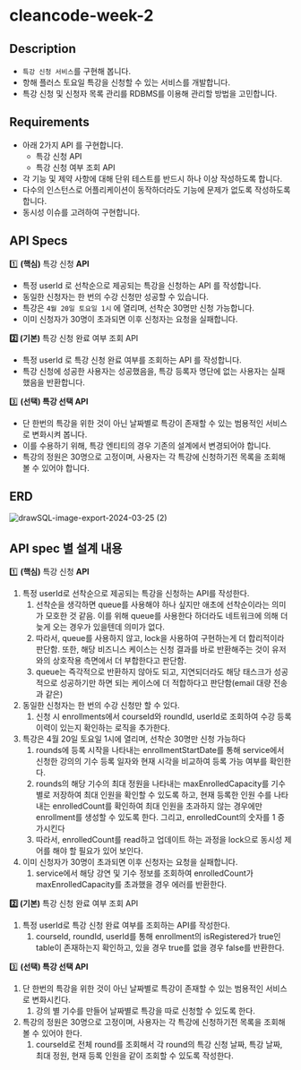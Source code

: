 # cleancode-week-2


## Description

- `특강 신청 서비스`를 구현해 봅니다.
- 항해 플러스 토요일 특강을 신청할 수 있는 서비스를 개발합니다.
- 특강 신청 및 신청자 목록 관리를 RDBMS를 이용해 관리할 방법을 고민합니다.

## Requirements

- 아래 2가지 API 를 구현합니다.
    - 특강 신청 API
    - 특강 신청 여부 조회 API
- 각 기능 및 제약 사항에 대해 단위 테스트를 반드시 하나 이상 작성하도록 합니다.
- 다수의 인스턴스로 어플리케이션이 동작하더라도 기능에 문제가 없도록 작성하도록 합니다.
- 동시성 이슈를 고려하여 구현합니다.

## API Specs

1️⃣ **(핵심)** 특강 신청 **API**

- 특정 userId 로 선착순으로 제공되는 특강을 신청하는 API 를 작성합니다.
- 동일한 신청자는 한 번의 수강 신청만 성공할 수 있습니다.
- 특강은 `4월 20일 토요일 1시` 에 열리며, 선착순 30명만 신청 가능합니다.
- 이미 신청자가 30명이 초과되면 이후 신청자는 요청을 실패합니다.

**2️⃣ (기본)** 특강 신청 완료 여부 조회 API

- 특정 userId 로 특강 신청 완료 여부를 조회하는 API 를 작성합니다.
- 특강 신청에 성공한 사용자는 성공했음을, 특강 등록자 명단에 없는 사용자는 실패했음을 반환합니다.

3️⃣ **(선택) 특강 선택 API**

- 단 한번의 특강을 위한 것이 아닌 날짜별로 특강이 존재할 수 있는 범용적인 서비스로 변화시켜 봅니다.
- 이를 수용하기 위해, 특강 엔티티의 경우 기존의 설계에서 변경되어야 합니다.
- 특강의 정원은 30명으로 고정이며, 사용자는 각 특강에 신청하기전 목록을 조회해볼 수 있어야 합니다.


## ERD
![drawSQL-image-export-2024-03-25 (2)](https://github.com/dlwlsh92/cleancode-week-2/assets/102504924/f16bd25c-fab6-4f36-a4c1-84848d43cf32)



## API spec 별 설계 내용

1️⃣ **(핵심)** 특강 신청 **API**

1. 특정 userId로 선착순으로 제공되는 특강을 신청하는 API를 작성한다.
    1. 선착순을 생각하면 queue를 사용해야 하나 싶지만 애초에 선착순이라는 의미가 모호한 것 같음. 이를 위해 queue를 사용한다 하더라도 네트워크에 의해 더 늦게 오는 경우가 있을텐데 의미가 없다.
    2. 따라서, queue를 사용하지 않고, lock을 사용하여 구현하는게 더 합리적이라 판단함. 또한, 해당 비즈니스 케이스는 신청 결과를 바로 반환해주는 것이 유저와의 상호작용 측면에서 더 부합한다고 판단함.
    3. queue는 즉각적으로 반환하지 않아도 되고, 지연되더라도 해당 태스크가 성공적으로 성공하기만 하면 되는 케이스에 더 적합하다고 판단함(email 대량 전송과 같은)
2. 동일한 신청자는 한 번의 수강 신청만 할 수 있다.
    1. 신청 시 enrollments에서 courseId와 roundId, userId로 조회하여 수강 등록 이력이 있는지 확인하는 로직을 추가한다.
3. 특강은 4월 20일 토요일 1시에 열리며, 선착순 30명만 신청 가능하다
    1. rounds에 등록 시작을 나타내는 enrollmentStartDate를 통해 service에서 신청한 강의의 기수 등록 일자와 현재 시각을 비교하여 등록 가능 여부를 확인한다.
    2. rounds의 해당 기수의 최대 정원을 나타내는 maxEnrolledCapacity를 기수 별로 저장하여 최대 인원을 확인할 수 있도록 하고, 현재 등록한 인원 수를 나타내는 enrolledCount를 확인하여 최대 인원을 초과하지 않는 경우에만 enrollment를 생성할 수 있도록 한다. 그리고, enrolledCount의 숫자를 1 증가시킨다
    3. 따라서, enrolledCount를 read하고 업데이트 하는 과정을 lock으로 동시성 제어를 해야 할 필요가 있어 보인다.
4. 이미 신청자가 30명이 초과되면 이후 신청자는 요청을 실패합니다.
    1. service에서 해당 강연 및 기수 정보를 조회하여 enrolledCount가 maxEnrolledCapacity를 초과했을 경우 에러를 반환한다.

**2️⃣ (기본)** 특강 신청 완료 여부 조회 API

1. 특정 userId로 특강 신청 완료 여부를 조회하는 API를 작성한다.
    1. courseId, roundId, userId를 통해 enrollment의 isRegistered가 true인 table이 존재하는지 확인하고, 있을 경우 true를 없을 경우 false를 반환한다.

3️⃣ **(선택) 특강 선택 API**

1. 단 한번의 특강을 위한 것이 아닌 날짜별로 특강이 존재할 수 있는 범용적인 서비스로 변화시킨다.
    1. 강의 별 기수를 만들어 날짜별로 특강을 따로 신청할 수 있도록 한다.
2. 특강의 정원은 30명으로 고정이며, 사용자는 각 특강에 신청하기전 목록을 조회해볼 수 있어야 한다.
    1. courseId로 전체 round를 조회해서 각 round의 특강 신청 날짜, 특강 날짜, 최대 정원, 현재 등록 인원을 같이 조회할 수 있도록 작성한다.




